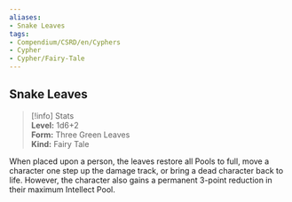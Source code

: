 ```yaml
---
aliases:
- Snake Leaves
tags:
- Compendium/CSRD/en/Cyphers
- Cypher
- Cypher/Fairy-Tale
---
```


  
## Snake Leaves  
>[!info] Stats  
> **Level:** 1d6+2  
> **Form:** Three Green Leaves  
> **Kind:** Fairy Tale
  
When placed upon a person, the leaves restore all Pools to full, move a character one step up the damage track, or bring a dead character back to life. However, the character also gains a permanent 3-point reduction in their maximum Intellect Pool.
